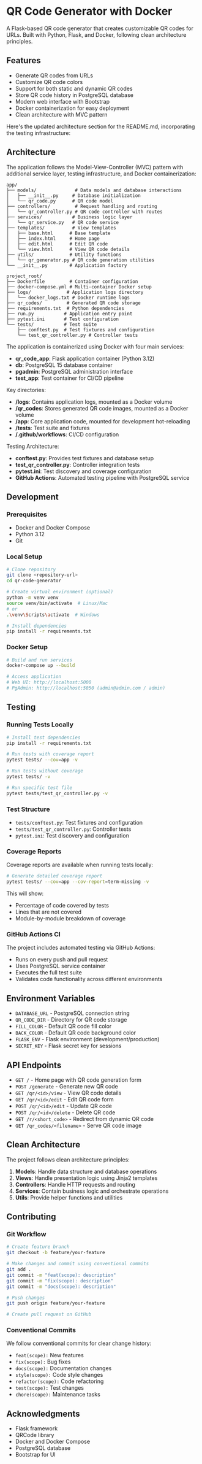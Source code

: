 # QR Code Generator with Docker

A Flask-based QR code generator that creates customizable QR codes for URLs. Built with Python, Flask, and Docker, following clean architecture principles.

## Features

- Generate QR codes from URLs
- Customize QR code colors
- Support for both static and dynamic QR codes
- Store QR code history in PostgreSQL database
- Modern web interface with Bootstrap
- Docker containerization for easy deployment
- Clean architecture with MVC pattern

Here's the updated architecture section for the README.md, incorporating the testing infrastructure:

## Architecture

The application follows the Model-View-Controller (MVC) pattern with additional service layer, testing infrastructure, and Docker containerization:

```
app/
├── models/              # Data models and database interactions
│   ├── __init__.py     # Database initialization
│   └── qr_code.py      # QR code model
├── controllers/         # Request handling and routing
│   └── qr_controller.py # QR code controller with routes
├── services/           # Business logic layer
│   └── qr_service.py   # QR code service
├── templates/          # View templates
│   ├── base.html      # Base template
│   ├── index.html     # Home page
│   ├── edit.html      # Edit QR code
│   └── view.html      # View QR code details
├── utils/             # Utility functions
│   └── qr_generator.py # QR code generation utilities
└── __init__.py        # Application factory

project_root/
├── Dockerfile         # Container configuration
├── docker-compose.yml # Multi-container Docker setup
├── logs/             # Application logs directory
│   └── docker_logs.txt # Docker runtime logs
├── qr_codes/         # Generated QR code storage
├── requirements.txt  # Python dependencies
├── run.py           # Application entry point
├── pytest.ini       # Test configuration
└── tests/           # Test suite
    ├── conftest.py  # Test fixtures and configuration
    └── test_qr_controller.py # Controller tests
```

The application is containerized using Docker with four main services:
- **qr_code_app**: Flask application container (Python 3.12)
- **db**: PostgreSQL 15 database container
- **pgadmin**: PostgreSQL administration interface
- **test_app**: Test container for CI/CD pipeline

Key directories:
- **/logs**: Contains application logs, mounted as a Docker volume
- **/qr_codes**: Stores generated QR code images, mounted as a Docker volume
- **/app**: Core application code, mounted for development hot-reloading
- **/tests**: Test suite and fixtures
- **/.github/workflows**: CI/CD configuration

Testing Architecture:
- **conftest.py**: Provides test fixtures and database setup
- **test_qr_controller.py**: Controller integration tests
- **pytest.ini**: Test discovery and coverage configuration
- **GitHub Actions**: Automated testing pipeline with PostgreSQL service

## Development

### Prerequisites
- Docker and Docker Compose
- Python 3.12
- Git

### Local Setup
```bash
# Clone repository
git clone <repository-url>
cd qr-code-generator

# Create virtual environment (optional)
python -m venv venv
source venv/bin/activate  # Linux/Mac
# or
.\venv\Scripts\activate  # Windows

# Install dependencies
pip install -r requirements.txt
```

### Docker Setup
```bash
# Build and run services
docker-compose up --build

# Access application
# Web UI: http://localhost:5000
# PgAdmin: http://localhost:5050 (admin@admin.com / admin)
```

## Testing

### Running Tests Locally
```bash
# Install test dependencies
pip install -r requirements.txt

# Run tests with coverage report
pytest tests/ --cov=app -v

# Run tests without coverage
pytest tests/ -v

# Run specific test file
pytest tests/test_qr_controller.py -v
```

### Test Structure
- `tests/conftest.py`: Test fixtures and configuration
- `tests/test_qr_controller.py`: Controller tests
- `pytest.ini`: Test discovery and configuration

### Coverage Reports
Coverage reports are available when running tests locally:
```bash
# Generate detailed coverage report
pytest tests/ --cov=app --cov-report=term-missing -v
```

This will show:
- Percentage of code covered by tests
- Lines that are not covered
- Module-by-module breakdown of coverage

### GitHub Actions CI
The project includes automated testing via GitHub Actions:
- Runs on every push and pull request
- Uses PostgreSQL service container
- Executes the full test suite
- Validates code functionality across different environments

## Environment Variables

- `DATABASE_URL` - PostgreSQL connection string
- `QR_CODE_DIR` - Directory for QR code storage
- `FILL_COLOR` - Default QR code fill color
- `BACK_COLOR` - Default QR code background color
- `FLASK_ENV` - Flask environment (development/production)
- `SECRET_KEY` - Flask secret key for sessions

## API Endpoints

- `GET /` - Home page with QR code generation form
- `POST /generate` - Generate new QR code
- `GET /qr/<id>/view` - View QR code details
- `GET /qr/<id>/edit` - Edit QR code form
- `POST /qr/<id>/edit` - Update QR code
- `POST /qr/<id>/delete` - Delete QR code
- `GET /r/<short_code>` - Redirect from dynamic QR code
- `GET /qr_codes/<filename>` - Serve QR code image

## Clean Architecture

The project follows clean architecture principles:

1. **Models**: Handle data structure and database operations
2. **Views**: Handle presentation logic using Jinja2 templates
3. **Controllers**: Handle HTTP requests and routing
4. **Services**: Contain business logic and orchestrate operations
5. **Utils**: Provide helper functions and utilities

## Contributing

### Git Workflow
```bash
# Create feature branch
git checkout -b feature/your-feature

# Make changes and commit using conventional commits
git add .
git commit -m "feat(scope): description"
git commit -m "fix(scope): description"
git commit -m "docs(scope): description"

# Push changes
git push origin feature/your-feature

# Create pull request on GitHub
```

### Conventional Commits

We follow conventional commits for clear change history:

- `feat(scope):` New features
- `fix(scope):` Bug fixes
- `docs(scope):` Documentation changes
- `style(scope):` Code style changes
- `refactor(scope):` Code refactoring
- `test(scope):` Test changes
- `chore(scope):` Maintenance tasks

## Acknowledgments

- Flask framework
- QRCode library
- Docker and Docker Compose
- PostgreSQL database
- Bootstrap for UI
```

